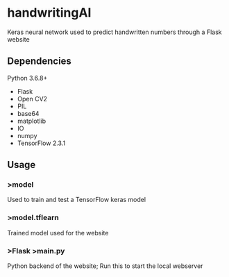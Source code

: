 # handwritingAI
Keras neural network used to predict handwritten numbers through a Flask website 


## Dependencies
Python 3.6.8+ 
 * Flask
 * Open CV2
 * PIL
 * base64
 * matplotlib
 * IO
 * numpy
 * TensorFlow 2.3.1


## Usage
### >model
Used to train and test a TensorFlow keras model

### >model.tflearn
Trained model used for the website 

### >Flask >main.py
Python backend of the website;
Run this to start the local webserver


